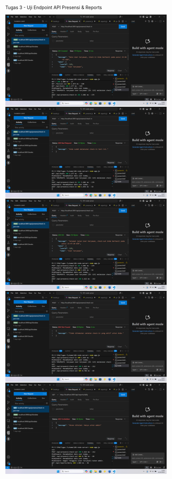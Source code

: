 Tugas 3 - Uji Endpoint API Presensi & Reports

![alt text](<Screenshot 2025-10-20 234701.png>) ![alt text](<Screenshot 2025-10-20 234717.png>) ![alt text](<Screenshot 2025-10-20 234733.png>) ![alt text](<Screenshot 2025-10-20 234756.png>) ![alt text](<Screenshot 2025-10-20 234814.png>)
